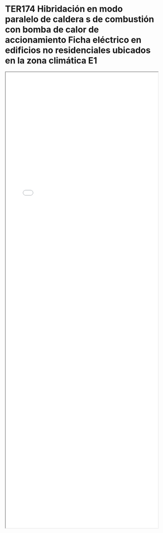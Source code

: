 
# TER174  Hibridación en modo paralelo de caldera s de combustión con bomba de calor de accionamiento Ficha eléctrico en edificios no residenciales ubicados en la zona climática E1

<iframe src="../TER174  Hibridación en modo paralelo de caldera s de combustión con bomba de calor de accionamiento Ficha eléctrico en edificios no residenciales ubicados en la zona climática E1.pdf" width="100%" height="1500px"></iframe>

